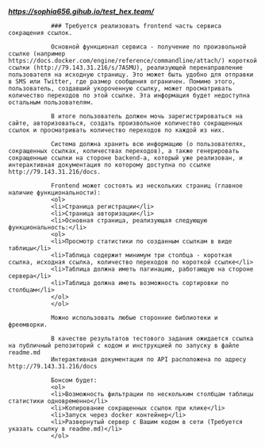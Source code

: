 ***https://sophia656.gihub.io/test_hex.team/***

                ### Требуется реализовать frontend часть сервиса сокращения ссылок.

                Основной функционал сервиса - получение по произвольной ссылке (например https://docs.docker.com/engine/reference/commandline/attach/) короткой ссылки (http://79.143.31.216/s/7ASMU), реализующей перенаправление пользователя на исходную страницу. Это может быть удобно для отправки в SMS или Twitter, где размер сообщения ограничен. Помимо этого, пользователь, создавший укороченную ссылку, может просматривать количество переходов по этой ссылке. Эта информация будет недоступна остальным пользователям.

                В итоге пользователь должен мочь зарегистрироваться на сайте, авторизоваться, создать произвольное количество сокращенных ссылок и просматривать количество переходов по каждой из них. 

                Система должна хранить всю информацию (о пользователях, сокращенных ссылках, количествах переходов), а также генерировать сокращенные ссылки на стороне backend-а, который уже реализован, и интерактивная документация по которому доступна по ссылке http://79.143.31.216/docs.

                Frontend может состоять из нескольких страниц (главное наличие функциональности):
                <ol>
                <li>Страница регистрации</li>
                <li>Страница авторизации</li>
                <li>Основная страница, реализующая следующую функциональность:</li>
                <ol>
                <li>Просмотр статистики по созданным ссылкам в виде таблицы</li>
                <li>Таблица содержит минимум три столбца - короткая ссылка, исходная ссылка, количество переходов по короткой ссылке</li>
                <li>Таблица должна иметь пагинацию, работающую на стороне сервера</li>
                <li>Таблица должна иметь возможность сортировки по столбцам</li>
                </ol>
                </ol>

                Можно использовать любые сторонние библиотеки и фреемворки.

                В качестве результатов тестового задания ожидается ссылка на публичный репозиторий с кодом и инструкцией по запуску в файле readme.md
                Интерактивная документация по API расположена по адресу http://79.143.31.216/docs

                Бонсом будет:
                <ol>
                <li>Возможность фильтрации по нескольким столбцам таблицы статистики одновременно</li>
                <li>Копирование сокращенных ссылок при клике</li>
                <li>Запуск через docker контейнер</li>
                <li>Развернутый сервер с Вашим кодом в сети (Требуется указать ссылку в readme.md)</li>
                </ol>